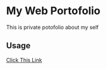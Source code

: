 # My Web Portofolio
This is private potofolio about my self

## Usage
[Click This Link](https://evrintobing17.github.io/web)
